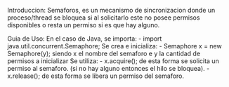 Introduccion:
	Semaforos, es un mecanismo de sincronizacion donde un proceso/thread se bloquea si al solicitarlo este no posee permisos disponibles o resta un permiso si es que hay alguno.

Guia de Uso:
	En el caso de Java, se importa:
		- import java.util.concurrent.Semaphore;
	Se crea e inicializa:
		- Semaphore x = new Semaphore(y); siendo x el nombre del semaforo e y la cantidad de permisos a inicializar
	Se utiliza:
		- x.acquire(); de esta forma se solicita un permiso al semaforo. (si no hay alguno entonces el hilo se bloquea).
		- x.release(); de esta forma se libera un permiso del semaforo.

